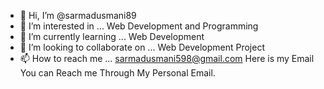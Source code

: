 - 👋 Hi, I’m @sarmadusmani89
- 👀 I’m interested in ... Web Development and Programming
- 🌱 I’m currently learning ... Web Development
- 💞️ I’m looking to collaborate on ... Web Development Project
- 📫 How to reach me ... sarmadusmani598@gmail.com Here is my Email You can Reach me Through My Personal Email.

<!---
sarmadusmani89/sarmadusmani89 is a ✨ special ✨ repository because its `README.md` (this file) appears on your GitHub profile.
You can click the Preview link to take a look at your changes.
--->
